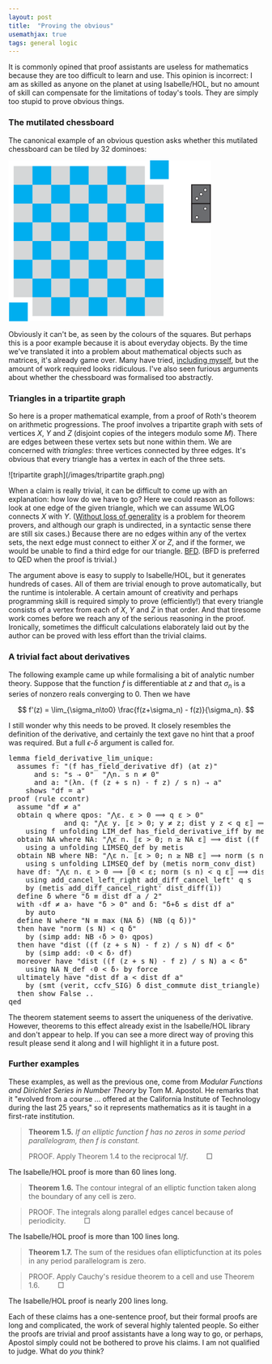 ```yaml
---
layout: post
title:  "Proving the obvious"
usemathjax: true 
tags: general logic
---
```


It is commonly opined that proof assistants are useless for mathematics because they are too difficult to learn and use. This opinion is incorrect: I am as skilled as anyone on the planet at using Isabelle/HOL, but no amount of skill can compensate for the limitations of today's tools. They are simply too stupid to prove obvious things.

### The mutilated chessboard

The canonical example of an obvious question asks whether this mutilated chessboard can be tiled by 32 dominoes:

<img src="/images/chess-board.png" alt="mutilated chessboard" width="400"/>

Obviously it can't be, as seen by the colours of the squares. But perhaps this is a poor example because it is about everyday objects. By the time we've translated it into a problem about mathematical objects such as matrices, it's already game over. Many have tried, [including myself](https://doi.org/10.1093/jigpal/9.3.475), but the amount of work required looks ridiculous. I've also seen furious arguments about whether the chessboard was formalised too abstractly.

### Triangles in a tripartite graph

So here is a proper mathematical example, from a proof of Roth's theorem on arithmetic progressions. The proof involves a tripartite graph with sets of vertices $X$, $Y$ and $Z$ (disjoint copies of the integers modulo some $M$). There are edges between these vertex sets but none within them. We are concerned with *triangles*: three vertices connected by three edges. It's obvious that every triangle has a vertex in each of the three sets.

![tripartite graph](/images/tripartite graph.png)

When a claim is really trivial, it can be difficult to come up with an explanation: how low do we have to go? Here we could reason as follows: look at one edge of the given triangle, which we can assume WLOG connects $X$ with $Y$. ([Without loss of generality](https://rdcu.be/cJtBo) is a problem for theorem provers, and although our graph is undirected, in a syntactic sense there are still six cases.) Because there are no edges within any of the vertex sets, the next edge must connect to either $X$ or $Z$, and if the former, we would be unable to find a third edge for our triangle. [BFD](https://www.urbandictionary.com/define.php?term=BFD). (BFD is preferred to QED when the proof is trivial.)

The argument above is easy to supply to Isabelle/HOL, but it generates hundreds of cases. All of them are trivial enough to prove automatically, but the runtime is intolerable. A certain amount of creativity and perhaps programming skill is required simply to prove (efficiently!) that every triangle consists of a vertex from each of $X$, $Y$ and $Z$ in that order. And that tiresome work comes before we reach any of the serious reasoning in the proof. Ironically, sometimes the difficult calculations elaborately laid out by the author can be proved with less effort than the trivial claims.

### A trivial fact about derivatives

The following example came up while formalising a bit of analytic number theory. Suppose that the function $f$ is differentiable at $z$ and that $\sigma_n$ is a series of nonzero reals converging to 0. Then we have

$$ f'(z) = \lim_{\sigma_n\to0} \frac{f(z+\sigma_n) - f(z)}{\sigma_n}. $$

I still wonder why this needs to be proved. It closely resembles the definition of the derivative, and certainly the text gave no hint that a proof was required. But a full $\epsilon$-$\delta$ argument is called for.

<pre class="source">
<span class="keyword1"><span class="command"><span>lemma</span></span></span><span> </span><span class="entity_def"><span class="entity_def"><span>field_derivative_lim_unique</span></span></span><span class="main"><span>:</span></span><span>
  </span><span class="keyword2"><span class="keyword"><span>assumes</span></span></span><span> </span><span class="entity_def" id="offset_34026..34027">f</span><span class="main"><span>:</span></span><span> </span><span class="quoted"><span class="quoted"><span>"</span><span class="main"><span>(</span></span><span class="free"><span>f</span></span><span> </span><span class="keyword1">has_field_derivative</span><span> </span><span class="free"><span>df</span></span><span class="main"><span>)</span></span><span> </span><span class="main"><span>(</span></span><span class="keyword1">at</span><span> </span><span class="free"><span>z</span></span><span class="main"><span>)</span></span><span>"</span></span></span><span>
      </span><span class="keyword2"><span class="keyword"><span>and</span></span></span><span> </span><span class="entity_def" id="offset_34076..34077">s</span><span class="main"><span>:</span></span><span> </span><span class="quoted"><span class="quoted"><span>"</span><span class="free"><span>s</span></span><span> </span><span class="main">⇢</span><span> </span><span class="main">0</span><span>"</span></span></span><span>  </span><span class="quoted"><span class="quoted"><span>"</span><span class="main"><span>⋀</span></span><span class="bound"><span>n</span></span><span class="main"><span>.</span></span><span> </span><span class="free"><span>s</span></span><span> </span><span class="bound"><span>n</span></span><span> </span><span class="main">≠</span><span> </span><span class="main">0</span><span>"</span></span></span><span> 
      </span><span class="keyword2"><span class="keyword"><span>and</span></span></span><span> </span><span class="entity_def" id="offset_34113..34114">a</span><span class="main"><span>:</span></span><span> </span><span class="quoted"><span class="quoted"><span>"</span><span class="main"><span>(</span></span><span class="main"><span>λ</span></span><span class="bound"><span>n</span></span><span class="main"><span>.</span></span><span> </span><span class="main"><span>(</span></span><span class="free"><span>f</span></span><span> </span><span class="main"><span>(</span></span><span class="free"><span>z</span></span><span> </span><span class="main">+</span><span> </span><span class="free"><span>s</span></span><span> </span><span class="bound"><span>n</span></span><span class="main"><span>)</span></span><span> </span><span class="main">-</span><span> </span><span class="free"><span>f</span></span><span> </span><span class="free"><span>z</span></span><span class="main"><span>)</span></span><span> </span><span class="main">/</span><span> </span><span class="free"><span>s</span></span><span> </span><span class="bound"><span>n</span></span><span class="main"><span>)</span></span><span> </span><span class="main">⇢</span><span> </span><span class="free"><span>a</span></span><span>"</span></span></span><span>
    </span><span class="keyword2"><span class="keyword"><span>shows</span></span></span><span> </span><span class="quoted"><span class="quoted"><span>"</span><span class="free"><span>df</span></span><span> </span><span class="main">=</span><span> </span><span class="free"><span>a</span></span><span>"</span></span></span><span>
</span><span class="keyword1"><span class="command"><span>proof</span></span></span><span> </span><span class="main"><span>(</span></span><span class="operator"><span>rule</span></span><span> </span>ccontr<span class="main"><span>)</span></span><span>
  </span><span class="keyword3"><span class="command"><span>assume</span></span></span><span> </span><span class="quoted"><span class="quoted"><span>"</span><span class="free"><span>df</span></span><span> </span><span class="main">≠</span><span> </span><span class="free"><span>a</span></span><span>"</span></span></span><span>
  </span><span class="keyword3"><span class="command"><span>obtain</span></span></span><span> </span><span class="skolem"><span class="skolem"><span>q</span></span></span><span> </span><span class="keyword2"><span class="keyword"><span>where</span></span></span><span> </span><span class="entity_def" id="offset_34228..34232">qpos</span><span class="main"><span>:</span></span><span> </span><span class="quoted"><span class="quoted"><span>"</span><span class="main"><span>⋀</span></span><span class="bound"><span>ε</span></span><span class="main"><span>.</span></span><span> </span><span class="bound"><span>ε</span></span><span> </span><span class="main">&gt;</span><span> </span><span class="main">0</span><span> </span><span class="main"><span>⟹</span></span><span> </span><span class="skolem"><span>q</span></span><span> </span><span class="bound"><span>ε</span></span><span> </span><span class="main">&gt;</span><span> </span><span class="main">0</span><span>"</span></span></span><span> 
             </span><span class="keyword2"><span class="keyword"><span>and</span></span></span><span> </span><span class="entity_def" id="offset_34274..34275">q</span><span class="main"><span>:</span></span><span> </span><span class="quoted"><span class="quoted"><span>"</span><span class="main"><span>⋀</span></span><span class="bound"><span>ε</span></span><span> </span><span class="bound"><span>y</span></span><span class="main"><span>.</span></span><span> </span><span class="main"><span>⟦</span></span><span class="bound"><span>ε</span></span><span> </span><span class="main">&gt;</span><span> </span><span class="main">0</span><span class="main"><span>;</span></span><span> </span><span class="bound"><span>y</span></span><span> </span><span class="main">≠</span><span> </span><span class="free"><span>z</span></span><span class="main"><span>;</span></span><span> </span>dist<span> </span><span class="bound"><span>y</span></span><span> </span><span class="free"><span>z</span></span><span> </span><span class="main">&lt;</span><span> </span><span class="skolem"><span>q</span></span><span> </span><span class="bound"><span>ε</span></span><span class="main"><span>⟧</span></span><span> </span><span class="main"><span>⟹</span></span><span> </span>dist<span> </span><span class="main"><span>(</span></span><span class="main"><span>(</span></span><span class="free"><span>f</span></span><span> </span><span class="bound"><span>y</span></span><span> </span><span class="main">-</span><span> </span><span class="free"><span>f</span></span><span> </span><span class="free"><span>z</span></span><span class="main"><span>)</span></span><span> </span><span class="main">/</span><span> </span><span class="main"><span>(</span></span><span class="bound"><span>y</span></span><span> </span><span class="main">-</span><span> </span><span class="free"><span>z</span></span><span class="main"><span>)</span></span><span class="main"><span>)</span></span><span> </span><span class="free"><span>df</span></span><span> </span><span class="main">&lt;</span><span> </span><span class="bound"><span>ε</span></span><span>"</span></span></span><span>
    </span><span class="keyword1"><span class="command"><span>using</span></span></span><span> </span>f<span> </span><span class="keyword1"><span class="command"><span>unfolding</span></span></span><span> </span>LIM_def<span> </span>has_field_derivative_iff<span> </span><span class="keyword1"><span class="command"><span>by</span></span></span><span> </span><span class="operator"><span>metis</span></span><span>
  </span><span class="keyword3"><span class="command"><span>obtain</span></span></span><span> </span><span class="skolem"><span class="skolem"><span>NA</span></span></span><span> </span><span class="keyword2"><span class="keyword"><span>where</span></span></span><span> </span><span class="entity_def" id="offset_34436..34438">NA</span><span class="main"><span>:</span></span><span> </span><span class="quoted"><span class="quoted"><span>"</span><span class="main"><span>⋀</span></span><span class="bound"><span>ε</span></span><span> </span><span class="bound"><span>n</span></span><span class="main"><span>.</span></span><span> </span><span class="main"><span>⟦</span></span><span class="bound"><span>ε</span></span><span> </span><span class="main">&gt;</span><span> </span><span class="main">0</span><span class="main"><span>;</span></span><span> </span><span class="bound"><span>n</span></span><span> </span><span class="main">≥</span><span> </span><span class="skolem"><span>NA</span></span><span> </span><span class="bound"><span>ε</span></span><span class="main"><span>⟧</span></span><span> </span><span class="main"><span>⟹</span></span><span> </span>dist<span> </span><span class="main"><span>(</span></span><span class="main"><span>(</span></span><span class="free"><span>f</span></span><span> </span><span class="main"><span>(</span></span><span class="free"><span>z</span></span><span> </span><span class="main">+</span><span> </span><span class="free"><span>s</span></span><span> </span><span class="bound"><span>n</span></span><span class="main"><span>)</span></span><span> </span><span class="main">-</span><span> </span><span class="free"><span>f</span></span><span> </span><span class="free"><span>z</span></span><span class="main"><span>)</span></span><span> </span><span class="main">/</span><span> </span><span class="free"><span>s</span></span><span> </span><span class="bound"><span>n</span></span><span class="main"><span>)</span></span><span> </span><span class="free"><span>a</span></span><span> </span><span class="main">&lt;</span><span> </span><span class="bound"><span>ε</span></span><span>"</span></span></span><span> 
    </span><span class="keyword1"><span class="command"><span>using</span></span></span><span> </span>a<span> </span><span class="keyword1"><span class="command"><span>unfolding</span></span></span><span> </span>LIMSEQ_def<span> </span><span class="keyword1"><span class="command"><span>by</span></span></span><span> </span><span class="operator"><span>metis</span></span><span>
  </span><span class="keyword3"><span class="command"><span>obtain</span></span></span><span> </span><span class="skolem"><span class="skolem"><span>NB</span></span></span><span> </span><span class="keyword2"><span class="keyword"><span>where</span></span></span><span> </span><span class="entity_def" id="offset_34568..34570">NB</span><span class="main"><span>:</span></span><span> </span><span class="quoted"><span class="quoted"><span>"</span><span class="main"><span>⋀</span></span><span class="bound"><span>ε</span></span><span> </span><span class="bound"><span>n</span></span><span class="main"><span>.</span></span><span> </span><span class="main"><span>⟦</span></span><span class="bound"><span>ε</span></span><span> </span><span class="main">&gt;</span><span> </span><span class="main">0</span><span class="main"><span>;</span></span><span> </span><span class="bound"><span>n</span></span><span> </span><span class="main">≥</span><span> </span><span class="skolem"><span>NB</span></span><span> </span><span class="bound"><span>ε</span></span><span class="main"><span>⟧</span></span><span> </span><span class="main"><span>⟹</span></span><span> </span>norm<span> </span><span class="main"><span>(</span></span><span class="free"><span>s</span></span><span> </span><span class="bound"><span>n</span></span><span class="main"><span>)</span></span><span> </span><span class="main">&lt;</span><span> </span><span class="bound"><span>ε</span></span><span>"</span></span></span><span> 
    </span><span class="keyword1"><span class="command"><span>using</span></span></span><span> </span>s<span> </span><span class="keyword1"><span class="command"><span>unfolding</span></span></span><span> </span>LIMSEQ_def<span> </span><span class="keyword1"><span class="command"><span>by</span></span></span><span> </span><span class="main"><span>(</span></span><span class="operator"><span>metis</span></span><span> </span>norm_conv_dist<span class="main"><span>)</span></span><span>
  </span><span class="keyword1"><span class="command"><span>have</span></span></span><span> </span><span class="entity_def" id="offset_34682..34684">df</span><span class="main"><span>:</span></span><span> </span><span class="quoted"><span class="quoted"><span>"</span><span class="main"><span>⋀</span></span><span class="bound"><span>ε</span></span><span> </span><span class="bound"><span>n</span></span><span class="main"><span>.</span></span><span> </span><span class="bound"><span>ε</span></span><span> </span><span class="main">&gt;</span><span> </span><span class="main">0</span><span> </span><span class="main"><span>⟹</span></span><span> </span><span class="main"><span>⟦</span></span><span class="main">0</span><span> </span><span class="main">&lt;</span><span> </span><span class="bound"><span>ε</span></span><span class="main"><span>;</span></span><span> </span>norm<span> </span><span class="main"><span>(</span></span><span class="free"><span>s</span></span><span> </span><span class="bound"><span>n</span></span><span class="main"><span>)</span></span><span> </span><span class="main">&lt;</span><span> </span><span class="skolem"><span>q</span></span><span> </span><span class="bound"><span>ε</span></span><span class="main"><span>⟧</span></span><span> </span><span class="main"><span>⟹</span></span><span> </span>dist<span> </span><span class="main"><span>(</span></span><span class="main"><span>(</span></span><span class="free"><span>f</span></span><span> </span><span class="main"><span>(</span></span><span class="free"><span>z</span></span><span> </span><span class="main">+</span><span> </span><span class="free"><span>s</span></span><span> </span><span class="bound"><span>n</span></span><span class="main"><span>)</span></span><span> </span><span class="main">-</span><span> </span><span class="free"><span>f</span></span><span> </span><span class="free"><span>z</span></span><span class="main"><span>)</span></span><span> </span><span class="main">/</span><span> </span><span class="free"><span>s</span></span><span> </span><span class="bound"><span>n</span></span><span class="main"><span>)</span></span><span> </span><span class="free"><span>df</span></span><span> </span><span class="main">&lt;</span><span> </span><span class="bound"><span>ε</span></span><span>"</span></span></span><span>
    </span><span class="keyword1"><span class="command"><span>using</span></span></span><span> </span>add_cancel_left_right<span> </span>add_diff_cancel_left'<span> </span>q<span> </span>s<span>
    </span><span class="keyword1"><span class="command"><span>by</span></span></span><span> </span><span class="main"><span>(</span></span><span class="operator"><span>metis</span></span><span> </span>add_diff_cancel_right'<span> </span>dist_diff<span class="main"><span class="main"><span>(</span></span></span><span>1</span><span class="main"><span class="main"><span>)</span></span></span><span class="main"><span>)</span></span><span>
  </span><span class="keyword3"><span class="command"><span>define</span></span></span><span> </span><span class="skolem"><span class="skolem"><span>δ</span></span></span><span> </span><span class="keyword2"><span class="keyword"><span>where</span></span></span><span> </span><span class="quoted"><span class="quoted"><span>"</span><span class="skolem"><span>δ</span></span><span> </span><span class="main"><span>≡</span></span><span> </span>dist<span> </span><span class="free"><span>df</span></span><span> </span><span class="free"><span>a</span></span><span> </span><span class="main">/</span><span> </span><span class="numeral"><span>2</span></span><span>"</span></span></span><span>
  </span><span class="keyword1"><span class="command"><span>with</span></span></span><span> </span><span class="quoted"><span class="quoted"><span>‹</span><span class="free"><span>df</span></span><span> </span><span class="main">≠</span><span> </span><span class="free"><span>a</span></span><span>›</span></span></span><span> </span><span class="keyword1"><span class="command"><span>have</span></span></span><span> </span><span class="quoted"><span class="quoted"><span>"</span><span class="skolem"><span>δ</span></span><span> </span><span class="main">&gt;</span><span> </span><span class="main">0</span><span>"</span></span></span><span> </span><span class="keyword2"><span class="keyword"><span>and</span></span></span><span> </span><span class="entity_def" id="offset_34949..34950">δ</span><span class="main"><span>:</span></span><span> </span><span class="quoted"><span class="quoted"><span>"</span><span class="skolem"><span>δ</span></span><span class="main">+</span><span class="skolem"><span>δ</span></span><span> </span><span class="main">≤</span><span> </span>dist<span> </span><span class="free"><span>df</span></span><span> </span><span class="free"><span>a</span></span><span>"</span></span></span><span>
    </span><span class="keyword1"><span class="command"><span>by</span></span></span><span> </span><span class="operator"><span>auto</span></span><span>
  </span><span class="keyword3"><span class="command"><span class="entity_def" id="offset_34984..34990">define</span></span></span><span> </span><span class="skolem"><span class="skolem"><span>N</span></span></span><span> </span><span class="keyword2"><span class="keyword"><span>where</span></span></span><span> </span><span class="quoted"><span class="quoted"><span>"</span><span class="skolem"><span>N</span></span><span> </span><span class="main"><span>≡</span></span><span> </span>max<span> </span><span class="main"><span>(</span></span><span class="skolem"><span>NA</span></span><span> </span><span class="skolem"><span>δ</span></span><span class="main"><span>)</span></span><span> </span><span class="main"><span>(</span></span><span class="skolem"><span>NB</span></span><span> </span><span class="main"><span>(</span></span><span class="skolem"><span>q</span></span><span> </span><span class="skolem"><span>δ</span></span><span class="main"><span>)</span></span><span class="main"><span>)</span></span><span>"</span></span></span><span>
  </span><span class="keyword1"><span class="command"><span>then</span></span></span><span> </span><span class="keyword1"><span class="command"><span>have</span></span></span><span> </span><span class="quoted"><span class="quoted"><span>"</span>norm<span> </span><span class="main"><span>(</span></span><span class="free"><span>s</span></span><span> </span><span class="skolem"><span>N</span></span><span class="main"><span>)</span></span><span> </span><span class="main">&lt;</span><span> </span><span class="skolem"><span>q</span></span><span> </span><span class="skolem"><span>δ</span></span><span>"</span></span></span><span>
    </span><span class="keyword1"><span class="command"><span>by</span></span></span><span> </span><span class="main"><span>(</span></span><span class="operator"><span>simp</span></span><span> </span><span class="quasi_keyword"><span>add</span></span><span class="main"><span class="main"><span>:</span></span></span><span> </span>NB<span> </span><span class="quoted"><span class="quoted"><span>‹</span><span class="skolem"><span>δ</span></span><span> </span><span class="main">&gt;</span><span> </span><span class="main">0</span><span>›</span></span></span><span> </span>qpos<span class="main"><span>)</span></span><span>
  </span><span class="keyword1"><span class="command"><span>then</span></span></span><span> </span><span class="keyword1"><span class="command"><span>have</span></span></span><span> </span><span class="quoted"><span class="quoted"><span>"</span>dist<span> </span><span class="main"><span>(</span></span><span class="main"><span>(</span></span><span class="free"><span>f</span></span><span> </span><span class="main"><span>(</span></span><span class="free"><span>z</span></span><span> </span><span class="main">+</span><span> </span><span class="free"><span>s</span></span><span> </span><span class="skolem"><span>N</span></span><span class="main"><span>)</span></span><span> </span><span class="main">-</span><span> </span><span class="free"><span>f</span></span><span> </span><span class="free"><span>z</span></span><span class="main"><span>)</span></span><span> </span><span class="main">/</span><span> </span><span class="free"><span>s</span></span><span> </span><span class="skolem"><span>N</span></span><span class="main"><span>)</span></span><span> </span><span class="free"><span>df</span></span><span> </span><span class="main">&lt;</span><span> </span><span class="skolem"><span>δ</span></span><span>"</span></span></span><span>
    </span><span class="keyword1"><span class="command"><span>by</span></span></span><span> </span><span class="main"><span>(</span></span><span class="operator"><span>simp</span></span><span> </span><span class="quasi_keyword"><span>add</span></span><span class="main"><span class="main"><span>:</span></span></span><span> </span><span class="quoted"><span class="quoted"><span>‹</span><span class="main">0</span><span> </span><span class="main">&lt;</span><span> </span><span class="skolem"><span>δ</span></span><span>›</span></span></span><span> </span>df<span class="main"><span>)</span></span><span>
  </span><span class="keyword1"><span class="command"><span>moreover</span></span></span><span> </span><span class="keyword1"><span class="command"><span>have</span></span></span><span> </span><span class="quoted"><span class="quoted"><span>"</span>dist<span> </span><span class="main"><span>(</span></span><span class="main"><span>(</span></span><span class="free"><span>f</span></span><span> </span><span class="main"><span>(</span></span><span class="free"><span>z</span></span><span> </span><span class="main">+</span><span> </span><span class="free"><span>s</span></span><span> </span><span class="skolem"><span>N</span></span><span class="main"><span>)</span></span><span> </span><span class="main">-</span><span> </span><span class="free"><span>f</span></span><span> </span><span class="free"><span>z</span></span><span class="main"><span>)</span></span><span> </span><span class="main">/</span><span> </span><span class="free"><span>s</span></span><span> </span><span class="skolem"><span>N</span></span><span class="main"><span>)</span></span><span> </span><span class="free"><span>a</span></span><span> </span><span class="main">&lt;</span><span> </span><span class="skolem"><span>δ</span></span><span>"</span></span></span><span>
    </span><span class="keyword1"><span class="command"><span>using</span></span></span><span> </span>NA<span> </span>N_def<span> </span><span class="quoted"><span class="quoted"><span>‹</span><span class="main">0</span><span> </span><span class="main">&lt;</span><span> </span><span class="skolem"><span>δ</span></span><span>›</span></span></span><span> </span><span class="keyword1"><span class="command"><span>by</span></span></span><span> </span><span class="operator"><span>force</span></span><span>
  </span><span class="keyword1"><span class="command"><span>ultimately</span></span></span><span> </span><span class="keyword1"><span class="command"><span>have</span></span></span><span> </span><span class="quoted"><span class="quoted"><span>"</span>dist<span> </span><span class="free"><span>df</span></span><span> </span><span class="free"><span>a</span></span><span> </span><span class="main">&lt;</span><span> </span>dist<span> </span><span class="free"><span>df</span></span><span> </span><span class="free"><span>a</span></span><span>"</span></span></span><span>
    </span><span class="keyword1"><span class="command"><span>by</span></span></span><span> </span><span class="main"><span>(</span></span><span class="operator"><span>smt</span></span><span> </span><span class="main"><span class="main"><span>(</span></span></span><span>verit</span><span class="main"><span class="main"><span>,</span></span></span><span> ccfv_SIG</span><span class="main"><span class="main"><span>)</span></span></span><span> </span>δ<span> </span>dist_commute<span> </span>dist_triangle<span class="main"><span>)</span></span><span>
  </span><span class="keyword1"><span class="command"><span>then</span></span></span><span> </span><span class="keyword3"><span class="command"><span>show</span></span></span><span> </span><span class="quoted">False</span><span> </span><span class="keyword1"><span class="command"><span>..</span></span></span><span>
</span><span class="keyword1"><span class="command"><span>qed</span></span></span><span>
</span></pre>

The theorem statement seems to assert the uniqueness of the derivative. However, theorems to this effect already exist in the Isabelle/HOL library and don't appear to help. If you can see a more direct way of proving this result please send it along and I will highlight it in a future post.

### Further examples

These examples, as well as the previous one, come from *Modular Functions and Dirichlet Series in Number Theory* by Tom M. Apostol. He remarks that it "evolved from a course ... offered at the California Institute of Technology during the last 25 years," so it represents mathematics as it is taught in a first-rate institution.

> **Theorem 1.5.** *If an elliptic function $f$ has no zeros in some period parallelogram, then $f$ is constant.*
> 
> PROOF. Apply Theorem 1.4 to the reciprocaI $1/f$. $\qquad\Box$

The Isabelle/HOL proof is more than 60 lines long.

> **Theorem 1.6.** The contour integral of an elliptic function taken along the boundary of any cell is zero.

> PROOF. The integrals along parallel edges cancel because of periodicity. $\qquad\Box$

The Isabelle/HOL proof is more than 100 lines long.

> **Theorem 1.7.** The sum of the residues ofan ellipticfunction at its poles in any period parallelogram is zero.

> PROOF. Apply Cauchy's residue theorem to a cell and use Theorem 1.6. $\qquad\Box$

The Isabelle/HOL proof is nearly 200 lines long.

Each of these claims has a one-sentence proof, but their formal proofs are long and complicated, the work of several highly talented people. So either the proofs are trivial and proof assistants have a long way to go, or perhaps, Apostol simply could not be bothered to prove his claims. I am not qualified to judge. What do *you* think?
